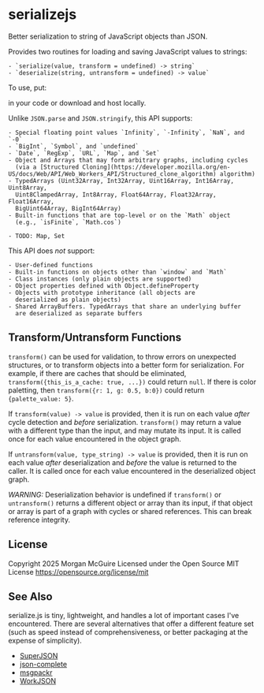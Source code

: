 # serializejs
Better serialization to string of JavaScript objects than JSON.

Provides two routines for loading and saving JavaScript values to strings:

    - `serialize(value, transform = undefined) -> string`
    - `deserialize(string, untransform = undefined) -> value`

To use, put:

<script src="https://morgan3d.github.io/seralizejs/serialize.js"></script>

in your code or download and host locally.

Unlike `JSON.parse` and `JSON.stringify`, this API supports:

    - Special floating point values `Infinity`, `-Infinity`, `NaN`, and `-0`
    - `BigInt`, `Symbol`, and `undefined` 
    - `Date`, `RegExp`, `URL`, `Map`, and `Set`
    - Object and Arrays that may form arbitrary graphs, including cycles
      (via a [Structured Cloning](https://developer.mozilla.org/en-US/docs/Web/API/Web_Workers_API/Structured_clone_algorithm) algorithm)
    - TypedArrays (Uint32Array, Int32Array, Uint16Array, Int16Array, Uint8Array, 
      Uint8ClampedArray, Int8Array, Float64Array, Float32Array, Float16Array, 
      BigUint64Array, BigInt64Array)
    - Built-in functions that are top-level or on the `Math` object 
      (e.g., `isFinite`, `Math.cos`)

    - TODO: Map, Set

This API does _not_ support:

    - User-defined functions
    - Built-in functions on objects other than `window` and `Math`
    - Class instances (only plain objects are supported)
    - Object properties defined with Object.defineProperty
    - Objects with prototype inheritance (all objects are 
      deserialized as plain objects)
    - Shared ArrayBuffers. TypedArrays that share an underlying buffer
      are deserialized as separate buffers    

## Transform/Untransform Functions

`transform()` can be used for validation, to throw errors on 
unexpected structures, or to transform objects into a better 
form for serialization. For example, if there are caches 
that should be eliminated, `transform({this_is_a_cache: true, ...})` 
could return `null`. If there is color paletting, then 
`transform({r: 1, g: 0.5, b:0})` could return `{palette_value: 5}`.

If `transform(value) -> value` is provided, then it is run on each 
value *after* cycle detection and *before* serialization. 
`transform()` may return a value with a different type than the input, 
and may mutate its input. It is called once for each value 
encountered in the object graph.

If `untransform(value, type_string) -> value` is provided, then it 
is run on each value *after* deserialization and *before* the value
is returned to the caller. It is called once for each value encountered
in the deserialized object graph.

*WARNING:* Deserialization behavior is undefined if `transform()` or 
`untransform()` returns a different object or array than its input, 
if that object or array is part of a graph with cycles or shared 
references. This can break reference integrity.

## License
Copyright 2025 Morgan McGuire
Licensed under the Open Source MIT License
https://opensource.org/license/mit


## See Also

serialize.js is tiny, lightweight, and handles a lot 
of important cases I've encountered. There are several alternatives
that offer a different feature set (such as speed instead of
comprehensiveness, or better packaging at the expense of simplicity).

- [SuperJSON](https://github.com/flightcontrolhq/superjson) 
- [json-complete](https://github.com/cierelabs/json-complete/) 
- [msgpackr](https://github.com/kriszyp/msgpackr)
- [WorkJSON](https://github.com/morgan3d/workjson) 
